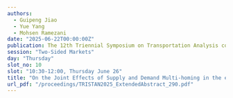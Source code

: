 ```yaml
---
authors:
  - Guipeng Jiao
  - Yue Yang
  - Mohsen Ramezani
date: "2025-06-22T00:00:00Z"
publication: The 12th Triennial Symposium on Transportation Analysis conference
session: "Two-Sided Markets"
day: "Thursday"
slot_no: 10
slot: "10:30-12:00, Thursday June 26"
title: "On the Joint Effects of Supply and Demand Multi-homing in the e-hailing Market"
url_pdf: "/proceedings/TRISTAN2025_ExtendedAbstract_290.pdf"
---
```

